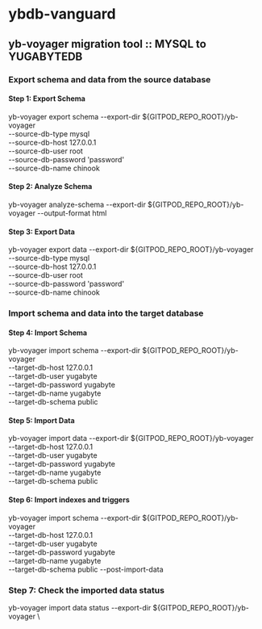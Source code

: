 # ybdb-vanguard



## yb-voyager migration tool :: MYSQL to YUGABYTEDB

### Export schema and data from the source database

#### Step 1: Export Schema
yb-voyager export schema --export-dir ${GITPOD_REPO_ROOT}/yb-voyager \
        --source-db-type mysql \
        --source-db-host 127.0.0.1 \
        --source-db-user root \
        --source-db-password 'password' \
        --source-db-name chinook

#### Step 2: Analyze Schema
yb-voyager analyze-schema --export-dir ${GITPOD_REPO_ROOT}/yb-voyager --output-format html


#### Step 3: Export Data
yb-voyager export data --export-dir ${GITPOD_REPO_ROOT}/yb-voyager \
        --source-db-type mysql \
        --source-db-host 127.0.0.1 \
        --source-db-user root \
        --source-db-password 'password' \
        --source-db-name chinook



### Import schema and data into the target database

#### Step 4: Import Schema
yb-voyager import schema --export-dir ${GITPOD_REPO_ROOT}/yb-voyager \
        --target-db-host 127.0.0.1 \
        --target-db-user yugabyte \
        --target-db-password yugabyte \
        --target-db-name yugabyte \
        --target-db-schema public

#### Step 5: Import Data
yb-voyager import data --export-dir ${GITPOD_REPO_ROOT}/yb-voyager \
        --target-db-host 127.0.0.1 \
        --target-db-user yugabyte \
        --target-db-password yugabyte \
        --target-db-name yugabyte \
        --target-db-schema public

#### Step 6: Import indexes and triggers
yb-voyager import schema --export-dir ${GITPOD_REPO_ROOT}/yb-voyager \
        --target-db-host 127.0.0.1 \
        --target-db-user yugabyte \
        --target-db-password yugabyte \
        --target-db-name yugabyte \
        --target-db-schema public --post-import-data

### Step 7: Check the imported data status
yb-voyager import data status --export-dir ${GITPOD_REPO_ROOT}/yb-voyager \
